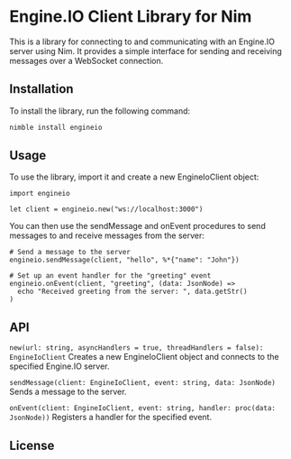 # Engine.IO Client Library for Nim

This is a library for connecting to and communicating with an Engine.IO server using Nim. It provides a simple interface for sending and receiving messages over a WebSocket connection.

## Installation

To install the library, run the following command:

```bash
nimble install engineio
```

## Usage

To use the library, import it and create a new EngineIoClient object:

```
import engineio

let client = engineio.new("ws://localhost:3000")
```

You can then use the sendMessage and onEvent procedures to send messages to and receive messages from the server:

```
# Send a message to the server
engineio.sendMessage(client, "hello", %*{"name": "John"})

# Set up an event handler for the "greeting" event
engineio.onEvent(client, "greeting", (data: JsonNode) =>
  echo "Received greeting from the server: ", data.getStr()
)
```

## API
`new(url: string, asyncHandlers = true, threadHandlers = false): EngineIoClient`
Creates a new EngineIoClient object and connects to the specified Engine.IO server.

`sendMessage(client: EngineIoClient, event: string, data: JsonNode)`
Sends a message to the server.

`onEvent(client: EngineIoClient, event: string, handler: proc(data: JsonNode))`
Registers a handler for the specified event.

## License


